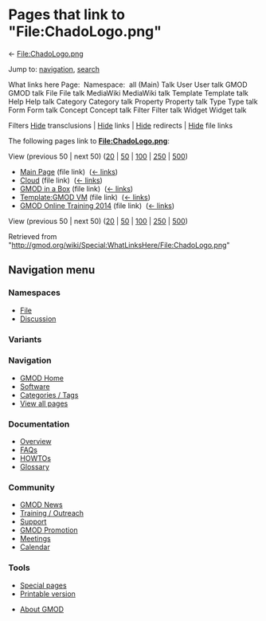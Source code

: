 <div id="mw-page-base" class="noprint">

</div>

<div id="mw-head-base" class="noprint">

</div>

<div id="content" class="mw-body" role="main">

<span id="top"></span>

<div id="mw-js-message" style="display:none;">

</div>



# <span dir="auto">Pages that link to "File:ChadoLogo.png"</span>

<div id="bodyContent">

<div id="contentSub">

← [File:ChadoLogo.png](/wiki/File:ChadoLogo.png "File:ChadoLogo.png")

</div>

<div id="jump-to-nav" class="mw-jump">

Jump to: [navigation](#mw-navigation), [search](#p-search)

</div>

<div id="mw-content-text">

What links here Page:  Namespace:  all (Main) Talk User User talk GMOD
GMOD talk File File talk MediaWiki MediaWiki talk Template Template talk
Help Help talk Category Category talk Property Property talk Type Type
talk Form Form talk Concept Concept talk Filter Filter talk Widget
Widget talk

Filters
[Hide](/mediawiki/index.php?title=Special:WhatLinksHere/File:ChadoLogo.png&hidetrans=1 "Special:WhatLinksHere/File:ChadoLogo.png")
transclusions \|
[Hide](/mediawiki/index.php?title=Special:WhatLinksHere/File:ChadoLogo.png&hidelinks=1 "Special:WhatLinksHere/File:ChadoLogo.png")
links \|
[Hide](/mediawiki/index.php?title=Special:WhatLinksHere/File:ChadoLogo.png&hideredirs=1 "Special:WhatLinksHere/File:ChadoLogo.png")
redirects \|
[Hide](/mediawiki/index.php?title=Special:WhatLinksHere/File:ChadoLogo.png&hideimages=1 "Special:WhatLinksHere/File:ChadoLogo.png")
file links

The following pages link to
**[File:ChadoLogo.png](/wiki/File:ChadoLogo.png "File:ChadoLogo.png")**:

View (previous 50 \| next 50)
([20](/mediawiki/index.php?title=Special:WhatLinksHere/File:ChadoLogo.png&limit=20 "Special:WhatLinksHere/File:ChadoLogo.png")
\|
[50](/mediawiki/index.php?title=Special:WhatLinksHere/File:ChadoLogo.png&limit=50 "Special:WhatLinksHere/File:ChadoLogo.png")
\|
[100](/mediawiki/index.php?title=Special:WhatLinksHere/File:ChadoLogo.png&limit=100 "Special:WhatLinksHere/File:ChadoLogo.png")
\|
[250](/mediawiki/index.php?title=Special:WhatLinksHere/File:ChadoLogo.png&limit=250 "Special:WhatLinksHere/File:ChadoLogo.png")
\|
[500](/mediawiki/index.php?title=Special:WhatLinksHere/File:ChadoLogo.png&limit=500 "Special:WhatLinksHere/File:ChadoLogo.png"))

- [Main Page](/wiki/Main_Page "Main Page") (file link) ‎
  <span class="mw-whatlinkshere-tools">([←
  links](/mediawiki/index.php?title=Special:WhatLinksHere&target=Main+Page "Special:WhatLinksHere"))</span>
- [Cloud](/wiki/Cloud "Cloud") (file link) ‎
  <span class="mw-whatlinkshere-tools">([←
  links](/mediawiki/index.php?title=Special:WhatLinksHere&target=Cloud "Special:WhatLinksHere"))</span>
- [GMOD in a Box](/wiki/GMOD_in_a_Box "GMOD in a Box") (file link) ‎
  <span class="mw-whatlinkshere-tools">([←
  links](/mediawiki/index.php?title=Special:WhatLinksHere&target=GMOD+in+a+Box "Special:WhatLinksHere"))</span>
- [Template:GMOD VM](/wiki/Template:GMOD_VM "Template:GMOD VM") (file
  link) ‎ <span class="mw-whatlinkshere-tools">([←
  links](/mediawiki/index.php?title=Special:WhatLinksHere&target=Template%3AGMOD+VM "Special:WhatLinksHere"))</span>
- [GMOD Online Training
  2014](/wiki/GMOD_Online_Training_2014 "GMOD Online Training 2014")
  (file link) ‎ <span class="mw-whatlinkshere-tools">([←
  links](/mediawiki/index.php?title=Special:WhatLinksHere&target=GMOD+Online+Training+2014 "Special:WhatLinksHere"))</span>

View (previous 50 \| next 50)
([20](/mediawiki/index.php?title=Special:WhatLinksHere/File:ChadoLogo.png&limit=20 "Special:WhatLinksHere/File:ChadoLogo.png")
\|
[50](/mediawiki/index.php?title=Special:WhatLinksHere/File:ChadoLogo.png&limit=50 "Special:WhatLinksHere/File:ChadoLogo.png")
\|
[100](/mediawiki/index.php?title=Special:WhatLinksHere/File:ChadoLogo.png&limit=100 "Special:WhatLinksHere/File:ChadoLogo.png")
\|
[250](/mediawiki/index.php?title=Special:WhatLinksHere/File:ChadoLogo.png&limit=250 "Special:WhatLinksHere/File:ChadoLogo.png")
\|
[500](/mediawiki/index.php?title=Special:WhatLinksHere/File:ChadoLogo.png&limit=500 "Special:WhatLinksHere/File:ChadoLogo.png"))

</div>

<div class="printfooter">

Retrieved from
"<http://gmod.org/wiki/Special:WhatLinksHere/File:ChadoLogo.png>"

</div>

<div id="catlinks" class="catlinks catlinks-allhidden">

</div>

<div class="visualClear">

</div>

</div>

</div>

<div id="mw-navigation">

## Navigation menu

<div id="mw-head">



<div id="left-navigation">

<div id="p-namespaces" class="vectorTabs" role="navigation"
aria-labelledby="p-namespaces-label">

### Namespaces

- <span id="ca-nstab-image"><a href="/wiki/File:ChadoLogo.png" accesskey="c"
  title="View the file page [c]">File</a></span>
- <span id="ca-talk"><a
  href="/mediawiki/index.php?title=File_talk:ChadoLogo.png&amp;action=edit&amp;redlink=1"
  accesskey="t"
  title="Discussion about the content page [t]">Discussion</a></span>

</div>

<div id="p-variants" class="vectorMenu emptyPortlet" role="navigation"
aria-labelledby="p-variants-label">

### 

### Variants[](#)

<div class="menu">

</div>

</div>

</div>





</div>

</div>

</div>

<div id="mw-panel">

<div id="p-logo" role="banner">

<a href="/wiki/Main_Page"
style="background-image: url(http://gmod.org/images/GMOD-cogs.png);"
title="Visit the main page"></a>

</div>

<div id="p-Navigation" class="portal" role="navigation"
aria-labelledby="p-Navigation-label">

### Navigation

<div class="body">

- <span id="n-GMOD-Home">[GMOD Home](/wiki/Main_Page)</span>
- <span id="n-Software">[Software](/wiki/GMOD_Components)</span>
- <span id="n-Categories-.2F-Tags">[Categories /
  Tags](/wiki/Categories)</span>
- <span id="n-View-all-pages">[View all
  pages](/wiki/Special:AllPages)</span>

</div>

</div>

<div id="p-Documentation" class="portal" role="navigation"
aria-labelledby="p-Documentation-label">

### Documentation

<div class="body">

- <span id="n-Overview">[Overview](/wiki/Overview)</span>
- <span id="n-FAQs">[FAQs](/wiki/Category:FAQ)</span>
- <span id="n-HOWTOs">[HOWTOs](/wiki/Category:HOWTO)</span>
- <span id="n-Glossary">[Glossary](/wiki/Glossary)</span>

</div>

</div>

<div id="p-Community" class="portal" role="navigation"
aria-labelledby="p-Community-label">

### Community

<div class="body">

- <span id="n-GMOD-News">[GMOD News](/wiki/GMOD_News)</span>
- <span id="n-Training-.2F-Outreach">[Training /
  Outreach](/wiki/Training_and_Outreach)</span>
- <span id="n-Support">[Support](/wiki/Support)</span>
- <span id="n-GMOD-Promotion">[GMOD
  Promotion](/wiki/GMOD_Promotion)</span>
- <span id="n-Meetings">[Meetings](/wiki/Meetings)</span>
- <span id="n-Calendar">[Calendar](/wiki/Calendar)</span>

</div>

</div>

<div id="p-tb" class="portal" role="navigation"
aria-labelledby="p-tb-label">

### Tools

<div class="body">

- <span id="t-specialpages"><a href="/wiki/Special:SpecialPages" accesskey="q"
  title="A list of all special pages [q]">Special pages</a></span>
- <span id="t-print"><a
  href="/mediawiki/index.php?title=Special:WhatLinksHere/File:ChadoLogo.png&amp;printable=yes"
  rel="alternate" accesskey="p"
  title="Printable version of this page [p]">Printable version</a></span>

</div>

</div>

</div>

</div>

<div id="footer" role="contentinfo">

- <span id="footer-places-about">[About
  GMOD](/wiki/GMOD:About "GMOD:About")</span>

<!-- -->






</div>
